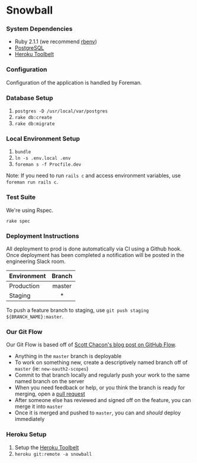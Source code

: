 Snowball
======

### System Dependencies

* Ruby 2.1.1 (we recommend [rbenv](http://rbenv.org/))
* [PostgreSQL](https://wiki.postgresql.org/wiki/Homebrew)
* [Heroku Toolbelt](http://toolbelt.heroku.com/)

### Configuration

Configuration of the application is handled by Foreman.

### Database Setup

1. `postgres -D /usr/local/var/postgres`
1. `rake db:create`
1. `rake db:migrate`

### Local Environment Setup

1. `bundle`
1. `ln -s .env.local .env`
1. `foreman s -f Procfile.dev`

Note: If you need to run `rails c` and access environment variables, use `foreman run rails c`.

### Test Suite

We're using Rspec.

`rake spec`

### Deployment Instructions
All deployment to prod is done automatically via CI using a Github hook. Once deployment has been completed a notification will be posted in the engineering Slack room.

| Environment   | Branch    |
| ------------- |:---------:|
| Production    | master    |
| Staging       | *         |

To push a feature branch to staging, use `git push staging ${BRANCH_NAME}:master`.

### Our Git Flow
Our Git Flow is based off of [Scott Chacon's blog post on GitHub Flow](http://scottchacon.com/2011/08/31/github-flow.html). 
- Anything in the `master` branch is deployable
- To work on something new, create a descriptively named branch off of `master` (ie: `new-oauth2-scopes`)
- Commit to that branch locally and regularly push your work to the same named branch on the server
- When you need feedback or help, or you think the branch is ready for merging, open a [pull request](https://help.github.com/articles/using-pull-requests)
- After someone else has reviewed and signed off on the feature, you can merge it into `master`
- Once it is merged and pushed to `master`, you can and *should* deploy immediately

### Heroku Setup
1. Setup the [Heroku Toolbelt](http://toolbelt.heroku.com/)
1. `heroku git:remote -a snowball`
